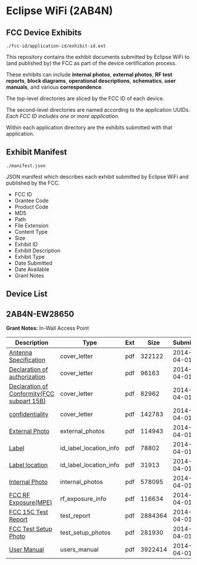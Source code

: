 # Eclipse WiFi (2AB4N)
## FCC Device Exhibits

```
./fcc-id/application-id/exhibit-id.ext
```

This repository contains the exhibit documents submitted by Eclipse WiFi to (and published by) the FCC as part of the device certification process.

These exhibits can include **internal photos**, **external photos**, **RF test reports**, **block diagrams**, **operational descriptions**, **schematics**, **user manuals**, and various **correspondence**.

The top-level directories are sliced by the FCC ID of each device.

The second-level directories are named according to the application UUIDs. *Each FCC ID includes one or more application.*

Within each application directory are the exhibits submitted with that application. 

## Exhibit Manifest

```
./manifest.json
```

JSON manifest which describes each exhibit submitted by Eclipse WiFi and published by the FCC.

- FCC ID
- Grantee Code
- Product Code
- MD5
- Path
- File Extension
- Content Type
- Size
- Exhibit ID
- Exhibit Description
- Exhibit Type
- Date Submitted
- Date Available
- Grant Notes

## Device List
## 2AB4N-EW28650
**Grant Notes:** In-Wall Access Point

| Description | Type | Ext | Size | Submitted | Available |
| ----------- | ---- | --- | ---- | --------- | --------- |
| [Antenna Specification](2AB4N-EW28650/2e10f6d927d8dae07d7a30578c394b0e/2230105.pdf) | cover_letter | pdf | 322122 | 2014-04-01 | 2014-04-02 |
| [Declaration of authorization](2AB4N-EW28650/2e10f6d927d8dae07d7a30578c394b0e/2230126.pdf) | cover_letter | pdf | 96163 | 2014-04-01 | 2014-04-02 |
| [Declaration of Conformity(FCC subpart 15B)](2AB4N-EW28650/2e10f6d927d8dae07d7a30578c394b0e/2230127.pdf) | cover_letter | pdf | 82962 | 2014-04-01 | 2014-04-02 |
| [confidentiality](2AB4N-EW28650/2e10f6d927d8dae07d7a30578c394b0e/2230128.pdf) | cover_letter | pdf | 142783 | 2014-04-01 | 2014-04-02 |
| [External Photo](2AB4N-EW28650/2e10f6d927d8dae07d7a30578c394b0e/2230110.pdf) | external_photos | pdf | 114943 | 2014-04-01 | 2014-04-02 |
| [Label](2AB4N-EW28650/2e10f6d927d8dae07d7a30578c394b0e/2230107.pdf) | id_label_location_info | pdf | 78802 | 2014-04-01 | 2014-04-02 |
| [Label location](2AB4N-EW28650/2e10f6d927d8dae07d7a30578c394b0e/2230108.pdf) | id_label_location_info | pdf | 31913 | 2014-04-01 | 2014-04-02 |
| [Internal Photo](2AB4N-EW28650/2e10f6d927d8dae07d7a30578c394b0e/2230111.pdf) | internal_photos | pdf | 578095 | 2014-04-01 | 2014-04-02 |
| [FCC RF Exposure(MPE)](2AB4N-EW28650/2e10f6d927d8dae07d7a30578c394b0e/2230113.pdf) | rf_exposure_info | pdf | 116634 | 2014-04-01 | 2014-04-02 |
| [FCC 15C Test Report](2AB4N-EW28650/2e10f6d927d8dae07d7a30578c394b0e/2230112.pdf) | test_report | pdf | 2884364 | 2014-04-01 | 2014-04-02 |
| [FCC Test Setup Photo](2AB4N-EW28650/2e10f6d927d8dae07d7a30578c394b0e/2230109.pdf) | test_setup_photos | pdf | 281930 | 2014-04-01 | 2014-04-02 |
| [User Manual](2AB4N-EW28650/2e10f6d927d8dae07d7a30578c394b0e/2230106.pdf) | users_manual | pdf | 3922414 | 2014-04-01 | 2014-04-02 |

